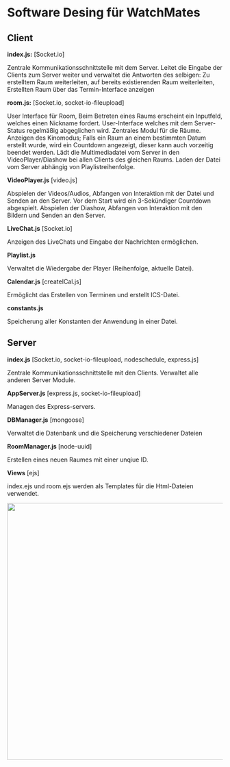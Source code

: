 # Software Desing für WatchMates

## Client
**index.js:** [Socket.io]

Zentrale Kommunikationsschnittstelle mit dem Server. Leitet die Eingabe der Clients zum Server weiter und verwaltet die Antworten des selbigen:
Zu erstelltem Raum weiterleiten, auf bereits existierenden Raum weiterleiten, Erstellten Raum über das Termin-Interface anzeigen



**room.js:** [Socket.io, socket-io-fileupload]

User Interface für Room,
Beim Betreten eines Raums erscheint ein Inputfeld, welches einen Nickname fordert.
User-Interface welches mit dem Server-Status regelmäßig abgeglichen wird. Zentrales Modul für die Räume.
Anzeigen des Kinomodus; Falls ein Raum an einem bestimmten Datum erstellt wurde, wird ein Countdown angezeigt, dieser kann auch vorzeitig beendet werden. Lädt die Multimediadatei vom Server in den VideoPlayer/Diashow bei allen Clients des gleichen Raums. Laden der Datei vom Server abhängig von Playlistreihenfolge.

**VideoPlayer.js** [video.js]

Abspielen der Videos/Audios, Abfangen von Interaktion mit der Datei und Senden an den Server. Vor dem Start wird ein 3-Sekündiger Countdown abgespielt. Abspielen der Diashow, Abfangen von Interaktion mit den Bildern und Senden an den Server.

**LiveChat.js** [Socket.io]

Anzeigen des LiveChats und Eingabe der Nachrichten ermöglichen.

**Playlist.js**

Verwaltet die Wiedergabe der Player (Reihenfolge, aktuelle Datei).

**Calendar.js** [createICal.js]

Ermöglicht das Erstellen von Terminen und erstellt ICS-Datei.

**constants.js**

Speicherung aller Konstanten der Anwendung in einer Datei. 


## Server

**index.js** [Socket.io, socket-io-fileupload, nodeschedule, express.js]

Zentrale Kommunikationsschnittstelle mit den Clients. Verwaltet alle anderen Server Module.

**AppServer.js** [express.js, socket-io-fileupload]

Managen des Express-servers.


**DBManager.js** [mongoose]

Verwaltet die Datenbank und die Speicherung verschiedener Dateien

**RoomManager.js** [node-uuid]

Erstellen eines neuen Raumes mit einer unqiue ID. 

**Views** [ejs]

index.ejs und room.ejs werden als Templates für die Html-Dateien verwendet.

<img height="600" src="https://cdn.discordapp.com/attachments/806433890486845460/826726405810946108/Design.jpg" />
